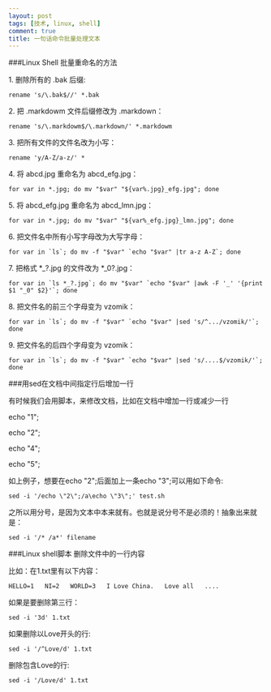 ```yaml
---
layout: post
tags: [技术, linux, shell]
comment: true
title: 一句话命令批量处理文本
---
```


###Linux Shell 批量重命名的方法

1\. 删除所有的 .bak 后缀:

   `rename 's/\.bak$//' *.bak`

2\. 把 .markdowm 文件后缀修改为 .markdown：

   `rename 's/\.markdowm$/\.markdown/' *.markdowm`

3\. 把所有文件的文件名改为小写：

   `rename 'y/A-Z/a-z/' *`

4\. 将 abcd.jpg 重命名为 abcd\_efg.jpg：

   `for var in *.jpg; do mv "$var" "${var%.jpg}_efg.jpg"; done`

5\. 将 abcd\_efg.jpg 重命名为 abcd\_lmn.jpg：

   `for var in *.jpg; do mv "$var" "${var%_efg.jpg}_lmn.jpg"; done`

6\. 把文件名中所有小写字母改为大写字母：

   ``for var in `ls`; do mv -f "$var" `echo "$var" |tr a-z A-Z`; done``

7\. 把格式 \*\_?.jpg 的文件改为 \*\_0?.jpg：

   ``for var in `ls *_?.jpg`; do mv "$var" `echo "$var" |awk -F '_' '{print $1 "_0" $2}'`; done``

8\. 把文件名的前三个字母变为 vzomik：

   ``for var in `ls`; do mv -f "$var" `echo "$var" |sed 's/^.../vzomik/'`; done``

9\. 把文件名的后四个字母变为 vzomik：

   ``for var in `ls`; do mv -f "$var" `echo "$var" |sed 's/....$/vzomik/'`; done``

###用sed在文档中间指定行后增加一行

有时候我们会用脚本，来修改文档，比如在文档中增加一行或减少一行

echo "1";

echo "2";

echo "4";

echo "5";

如上例子，想要在echo "2";后面加上一条echo "3";可以用如下命令:

``sed -i '/echo \"2\";/a\echo \"3\";' test.sh``

之所以用分号，是因为文本中本来就有。也就是说分号不是必须的！抽象出来就是： 

``sed -i '/* /a*' filename``

###Linux shell脚本 删除文件中的一行内容

比如：在1.txt里有以下内容：

``
HELLO=1  
NI=2  
WORLD=3  
I Love China.  
Love all  
....
``

如果是要删除第三行：

``sed -i '3d' 1.txt``

如果删除以Love开头的行:

``sed -i '/^Love/d' 1.txt``

删除包含Love的行:

``sed -i '/Love/d' 1.txt``
